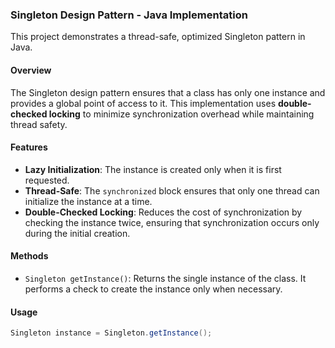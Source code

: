 ### Singleton Design Pattern - Java Implementation

This project demonstrates a thread-safe, optimized Singleton pattern in Java.

#### Overview
The Singleton design pattern ensures that a class has only one instance and provides a global point of access to it. This implementation uses **double-checked locking** to minimize synchronization overhead while maintaining thread safety.

#### Features
- **Lazy Initialization**: The instance is created only when it is first requested.
- **Thread-Safe**: The `synchronized` block ensures that only one thread can initialize the instance at a time.
- **Double-Checked Locking**: Reduces the cost of synchronization by checking the instance twice, ensuring that synchronization occurs only during the initial creation.

#### Methods
- `Singleton getInstance()`: Returns the single instance of the class. It performs a check to create the instance only when necessary.

#### Usage
```java
Singleton instance = Singleton.getInstance();
